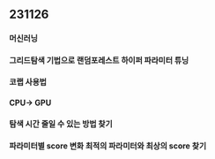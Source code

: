 ## 231126

#### 머신러닝
#### 그리드탐색 기법으로 랜덤포레스트 하이퍼 파라미터 튜닝
#### 코랩 사용법
#### CPU-> GPU
#### 탐색 시간 줄일 수 있는 방법 찾기
#### 파라미터별 score 변화 최적의 파라미터와 최상의 score 찾기
